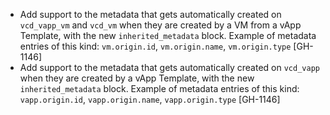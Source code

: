 * Add support to the metadata that gets automatically created on `vcd_vapp_vm` and `vcd_vm` when they are created by a VM from a vApp Template,
  with the new `inherited_metadata` block. Example of metadata entries of this kind: `vm.origin.id`, `vm.origin.name`, `vm.origin.type` [GH-1146]
* Add support to the metadata that gets automatically created on `vcd_vapp` when they are created by a vApp Template,
  with the new `inherited_metadata` block. Example of metadata entries of this kind: `vapp.origin.id`, `vapp.origin.name`, `vapp.origin.type` [GH-1146]